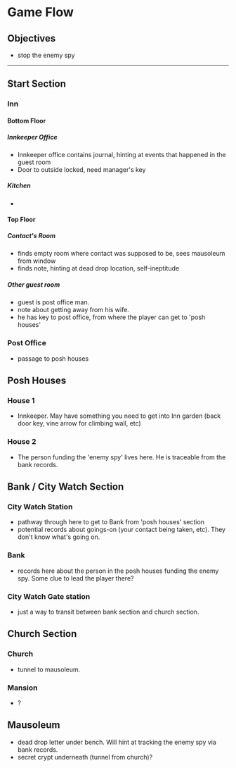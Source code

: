 # Game Flow

## Objectives
- stop the enemy spy
---
## Start Section

### Inn

#### Bottom Floor

##### Innkeeper Office
- Innkeeper office contains journal, hinting at events that happened in the guest room
- Door to outside locked, need manager's key

##### Kitchen
-

#### Top Floor

##### Contact's Room
- finds empty room where contact was supposed to be, sees mausoleum from window
- finds note, hinting at dead drop location, self-ineptitude


#####  Other guest room
- guest is post office man.
- note about getting away from his wife.
- he has key to post office, from where the player can get to 'posh houses'

### Post Office
- passage to posh houses


## Posh Houses

### House 1
- Innkeeper.  May have something you need to get into Inn garden (back door key, vine arrow for climbing wall, etc)

### House 2
- The person funding the 'enemy spy' lives here.  He is traceable from the bank records.  

## Bank / City Watch Section

### City Watch Station
- pathway through here to get to Bank from 'posh houses' section
- potential records about goings-on (your contact being taken, etc).  They don't know what's going on.

### Bank
- records here about the person in the posh houses funding the enemy spy.  Some clue to lead the player there?

### City Watch Gate station
- just a way to transit between bank section and church section.

## Church Section

### Church
- tunnel to mausoleum.

### Mansion
- ?

## Mausoleum
- dead drop letter under bench. Will hint at tracking the enemy spy via bank records.
- secret crypt underneath (tunnel from church)?